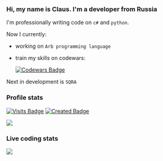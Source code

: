 
### Hi, my name is Claus. I'm a developer from Russia 
I'm professionally writing code on `c#` and `python`.

Now I currently:
- working on `Arb programming language`
- train my skills on codewars: 

     [![Codewars Badge](https://www.codewars.com/users/clausstolz/badges/micro)](https://www.codewars.com/users/clausstolz)

Next in development is `SQRA`
### Profile stats

[![Visits Badge](https://badges.pufler.dev/visits/clausstolz/clausstolz)](https://badges.pufler.dev)
[![Created Badge](https://badges.pufler.dev/created/clausstolz/timetable)](https://badges.pufler.dev)


<td align="center" style="padding=0;width=100%;">
      <img align="center" style="padding=0;" src="https://github-readme-stats.vercel.app/api/?username=ClausStolz&show_icons=true&hide_border=true&icon_color=C9F9D9&hide_title=true&count_private=true" />

### Live coding stats
  
<td align="center" style="padding=0;width=100%;">
      <img align="center" style="padding=0;" src="https://github-readme-stats.vercel.app/api/wakatime?username=ClausStolz&layout=compact&hide_border=true" />
    
    
